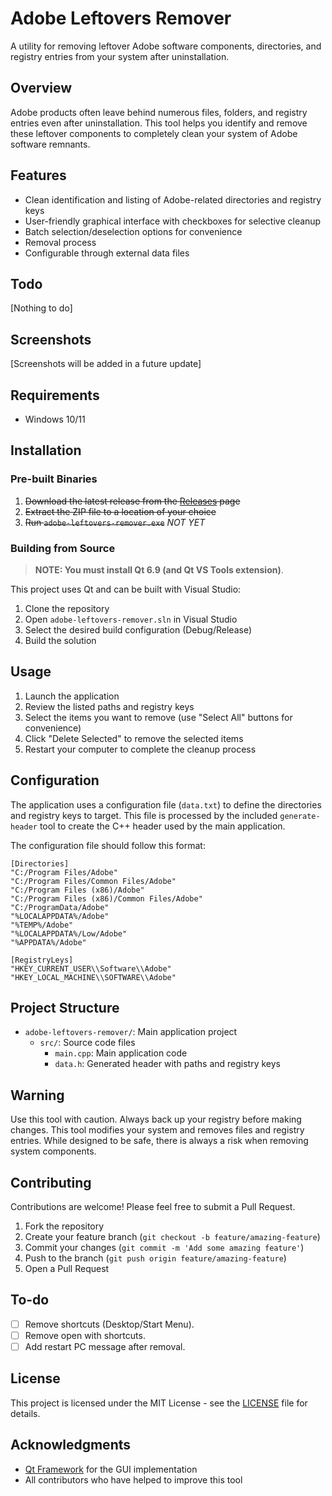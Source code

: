 # Adobe Leftovers Remover

A utility for removing leftover Adobe software components, directories, and registry entries from your system after uninstallation.

## Overview

Adobe products often leave behind numerous files, folders, and registry entries even after uninstallation. This tool helps you identify and remove these leftover components to completely clean your system of Adobe software remnants.

## Features

- Clean identification and listing of Adobe-related directories and registry keys
- User-friendly graphical interface with checkboxes for selective cleanup
- Batch selection/deselection options for convenience
- Removal process
- Configurable through external data files

## Todo
[Nothing to do]

## Screenshots

[Screenshots will be added in a future update]

## Requirements

- Windows 10/11

## Installation

### Pre-built Binaries

1. ~~Download the latest release from the [Releases](https://github.com/yourusername/adobe-leftovers-remover/releases) page~~
2. ~~Extract the ZIP file to a location of your choice~~
3. ~~Run `adobe-leftovers-remover.exe`~~ *NOT YET*

### Building from Source

> **NOTE: You must install Qt 6.9 (and Qt VS Tools extension)**.

This project uses Qt and can be built with Visual Studio:

1. Clone the repository
2. Open `adobe-leftovers-remover.sln` in Visual Studio
3. Select the desired build configuration (Debug/Release)
4. Build the solution

## Usage

1. Launch the application
2. Review the listed paths and registry keys
3. Select the items you want to remove (use "Select All" buttons for convenience)
4. Click "Delete Selected" to remove the selected items
5. Restart your computer to complete the cleanup process

## Configuration

The application uses a configuration file (`data.txt`) to define the directories and registry keys to target. This file is processed by the included `generate-header` tool to create the C++ header used by the main application.

The configuration file should follow this format:

```
[Directories]
"C:/Program Files/Adobe"
"C:/Program Files/Common Files/Adobe"
"C:/Program Files (x86)/Adobe"
"C:/Program Files (x86)/Common Files/Adobe"
"C:/ProgramData/Adobe"
"%LOCALAPPDATA%/Adobe"
"%TEMP%/Adobe"
"%LOCALAPPDATA%/Low/Adobe"
"%APPDATA%/Adobe"

[RegistryLeys]
"HKEY_CURRENT_USER\\Software\\Adobe"
"HKEY_LOCAL_MACHINE\\SOFTWARE\\Adobe"
```

## Project Structure

- `adobe-leftovers-remover/`: Main application project
  - `src/`: Source code files
    - `main.cpp`: Main application code
    - `data.h`: Generated header with paths and registry keys

## Warning

Use this tool with caution. Always back up your registry before making changes. This tool modifies your system and removes files and registry entries. While designed to be safe, there is always a risk when removing system components.

## Contributing

Contributions are welcome! Please feel free to submit a Pull Request.

1. Fork the repository
2. Create your feature branch (`git checkout -b feature/amazing-feature`)
3. Commit your changes (`git commit -m 'Add some amazing feature'`)
4. Push to the branch (`git push origin feature/amazing-feature`)
5. Open a Pull Request

## To-do

- [ ] Remove shortcuts (Desktop/Start Menu).
- [ ] Remove open with shortcuts.
- [ ] Add restart PC message after removal.

## License

This project is licensed under the MIT License - see the [LICENSE](LICENSE) file for details.

## Acknowledgments

- [Qt Framework](https://www.qt.io/) for the GUI implementation
- All contributors who have helped to improve this tool